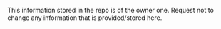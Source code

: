 This information stored in the repo is of the owner one. Request not to change any information that is provided/stored here. 
